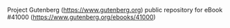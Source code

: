 Project Gutenberg (https://www.gutenberg.org) public repository for eBook #41000 (https://www.gutenberg.org/ebooks/41000)
